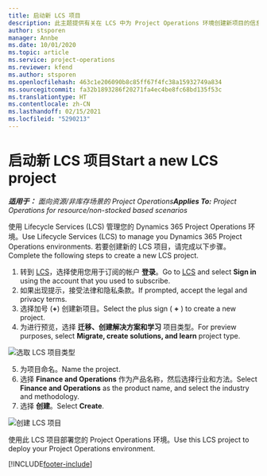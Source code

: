 ```yaml
---
title: 启动新 LCS 项目
description: 此主题提供有关在 LCS 中为 Project Operations 环境创建新项目的信息。
author: stsporen
manager: Annbe
ms.date: 10/01/2020
ms.topic: article
ms.service: project-operations
ms.reviewer: kfend
ms.author: stsporen
ms.openlocfilehash: 463c1e206090b8c85ff67f4fc38a15932749a834
ms.sourcegitcommit: fa32b1893286f20271fa4ec4be8fc68bd135f53c
ms.translationtype: HT
ms.contentlocale: zh-CN
ms.lasthandoff: 02/15/2021
ms.locfileid: "5290213"
---
```

# <a name="start-a-new-lcs-project"></a><span data-ttu-id="476bf-103">启动新 LCS 项目</span><span class="sxs-lookup"><span data-stu-id="476bf-103">Start a new LCS project</span></span>

<span data-ttu-id="476bf-104">_**适用于：** 面向资源/非库存场景的 Project Operations_</span><span class="sxs-lookup"><span data-stu-id="476bf-104">_**Applies To:** Project Operations for resource/non-stocked based scenarios_</span></span>

<span data-ttu-id="476bf-105">使用 Lifecycle Services (LCS) 管理您的 Dynamics 365 Project Operations 环境。</span><span class="sxs-lookup"><span data-stu-id="476bf-105">Use Lifecycle Services (LCS) to manage you Dynamics 365 Project Operations environments.</span></span> <span data-ttu-id="476bf-106">若要创建新的 LCS 项目，请完成以下步骤。</span><span class="sxs-lookup"><span data-stu-id="476bf-106">Complete the following steps to create a new LCS project.</span></span>

1. <span data-ttu-id="476bf-107">转到 [LCS](https://lcs.dynamics.com/Logon/Index)，选择使用您用于订阅的帐户 **登录**。</span><span class="sxs-lookup"><span data-stu-id="476bf-107">Go to [LCS](https://lcs.dynamics.com/Logon/Index) and select **Sign in** using the account that you used to subscribe.</span></span>
2. <span data-ttu-id="476bf-108">如果出现提示，接受法律和隐私条款。</span><span class="sxs-lookup"><span data-stu-id="476bf-108">If prompted, accept the legal and privacy terms.</span></span>
3. <span data-ttu-id="476bf-109">选择加号 (**+**) 创建新项目。</span><span class="sxs-lookup"><span data-stu-id="476bf-109">Select the plus sign ( **+** ) to create a new project.</span></span>
4. <span data-ttu-id="476bf-110">为进行预览，选择 **迁移、创建解决方案和学习** 项目类型。</span><span class="sxs-lookup"><span data-stu-id="476bf-110">For preview purposes, select **Migrate, create solutions, and learn** project type.</span></span>

  ![选取 LCS 项目类型](./media/create-lcs-1.png)

5. <span data-ttu-id="476bf-112">为项目命名。</span><span class="sxs-lookup"><span data-stu-id="476bf-112">Name the project.</span></span> 
6. <span data-ttu-id="476bf-113">选择 **Finance and Operations** 作为产品名称，然后选择行业和方法。</span><span class="sxs-lookup"><span data-stu-id="476bf-113">Select **Finance and Operations** as the product name, and select the industry and methodology.</span></span> 
7. <span data-ttu-id="476bf-114">选择 **创建**。</span><span class="sxs-lookup"><span data-stu-id="476bf-114">Select **Create**.</span></span>

![创建 LCS 项目](./media/create-lcs-2.png)

<span data-ttu-id="476bf-116">使用此 LCS 项目部署您的 Project Operations 环境。</span><span class="sxs-lookup"><span data-stu-id="476bf-116">Use this LCS project to deploy your Project Operations environment.</span></span>



[!INCLUDE[footer-include](../includes/footer-banner.md)]